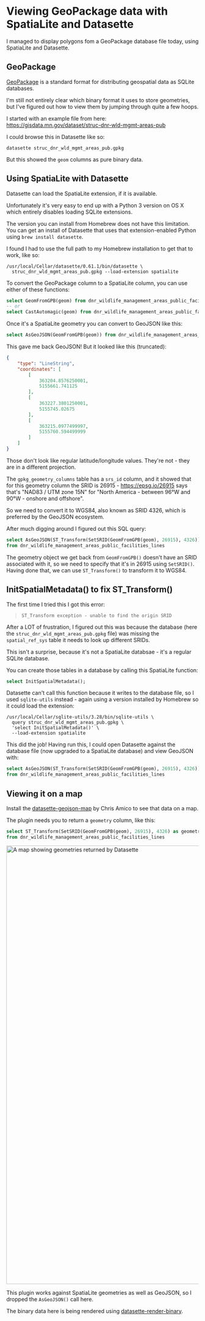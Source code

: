 # Viewing GeoPackage data with SpatiaLite and Datasette

I managed to display polygons fom a GeoPackage database file today, using SpatiaLite and Datasette.

## GeoPackage

[GeoPackage](https://www.geopackage.org/) is a standard format for distributing geospatial data as SQLite databases.

I'm still not entirely clear which binary format it uses to store geometries, but I've figured out how to view them by jumping through quite a few hoops.

I started with an example file from here: https://gisdata.mn.gov/dataset/struc-dnr-wld-mgmt-areas-pub

I could browse this in Datasette like so:

    datasette struc_dnr_wld_mgmt_areas_pub.gpkg

But this showed the `geom` columns as pure binary data.

## Using SpatiaLite with Datasette

Datasette can load the SpatiaLite extension, if it is available.

Unfortunately it's very easy to end up with a Python 3 version on OS X which entirely disables loading SQLite extensions.

The version you can install from Homebrew does not have this limitation. You can get an install of Datasette that uses that extension-enabled Python using `brew install datasette`.

I found I had to use the full path to my Homebrew installation to get that to work, like so:

```
/usr/local/Cellar/datasette/0.61.1/bin/datasette \
  struc_dnr_wld_mgmt_areas_pub.gpkg --load-extension spatialite   
```

To convert the GeoPackage column to a SpatiaLite column, you can use either of these functions:

```sql
select GeomFromGPB(geom) from dnr_wildlife_management_areas_public_facilities_lines
-- or
select CastAutomagic(geom) from dnr_wildlife_management_areas_public_facilities_lines
```
Once it's a SpatiaLite geometry you can convert to GeoJSON like this:
```sql
select AsGeoJSON(GeomFromGPB(geom)) from dnr_wildlife_management_areas_public_facilities_lines
```
This gave me back GeoJSON! But it looked like this (truncated):
```json
{
    "type": "LineString",
    "coordinates": [
        [
            363204.8576250001,
            5155661.741125
        ],
        [
            363227.3801250001,
            5155745.02675
        ],
        [
            363215.0977499997,
            5155760.594499999
        ]
    ]
}
```
Those don't look like regular latitude/longitude values. They're not - they are in a different projection.

The `gpkg_geometry_columns` table has a `srs_id` column, and it showed that for this geometry column the SRID is 26915 - https://epsg.io/26915 says that's "NAD83 / UTM zone 15N" for "North America - between 96°W and 90°W - onshore and offshore".

So we need to convert it to WGS84, also known as SRID 4326, which is preferred by the GeoJSON ecosystem.

After much digging around I figured out this SQL query:

```sql
select AsGeoJSON(ST_Transform(SetSRID(GeomFromGPB(geom), 26915), 4326))
from dnr_wildlife_management_areas_public_facilities_lines
```

The geometry object we get back from `GeomFromGPB()` doesn't have an SRID associated with it, so we need to specify that it's in 26915 using `SetSRID()`. Having done that, we can use `ST_Transform()` to transform it to WGS84.

## InitSpatialMetadata() to fix ST_Transform()

The first time I tried this I got this error:

> `ST_Transform exception - unable to find the origin SRID`

After a LOT of frustration, I figured out this was because the database (here the `struc_dnr_wld_mgmt_areas_pub.gpkg` file) was missing the `spatial_ref_sys` table it needs to look up different SRIDs.

This isn't a surprise, because it's not a SpatiaLite databsae - it's a regular SQLite database.

You can create those tables in a database by calling this SpatiaLite function:

```sql
select InitSpatialMetadata();
```

Datasette can't call this function because it writes to the database file, so I used `sqlite-utils` instead - again using a version installed by Homebrew so it could load the extension:

```
/usr/local/Cellar/sqlite-utils/3.28/bin/sqlite-utils \
  query struc_dnr_wld_mgmt_areas_pub.gpkg \
  'select InitSpatialMetadata()' \
  --load-extension spatialite
```
This did the job! Having run this, I could open Datasette against the database file (now upgraded to a SpatiaLite database) and view GeoJSON with:

```sql
select AsGeoJSON(ST_Transform(SetSRID(GeomFromGPB(geom), 26915), 4326))
from dnr_wildlife_management_areas_public_facilities_lines
```

## Viewing it on a map

Install the [datasette-geojson-map](https://datasette.io/plugins/datasette-geojson-map) by Chris Amico to see that data on a map.

The plugin needs you to return a `geometry` column, like this:

```sql
select ST_Transform(SetSRID(GeomFromGPB(geom), 26915), 4326) as geometry
from dnr_wildlife_management_areas_public_facilities_lines
```

<img width="1146" alt="A map showing geometries returned by Datasette" src="https://user-images.githubusercontent.com/9599/206952011-ce799edb-732e-4e87-a559-e06a7b0401e5.png">

This plugin works against SpatiaLite geometries as well as GeoJSON, so I dropped the `AsGeoJSON()` call here.

The binary data here is being rendered using [datasette-render-binary](https://datasette.io/plugins/datasette-render-binary).

